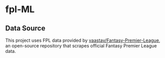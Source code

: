 # fpl-ML

## Data Source

This project uses FPL data provided by [vaastav/Fantasy-Premier-League](https://github.com/vaastav/Fantasy-Premier-League), an open-source repository that scrapes official Fantasy Premier League data.
